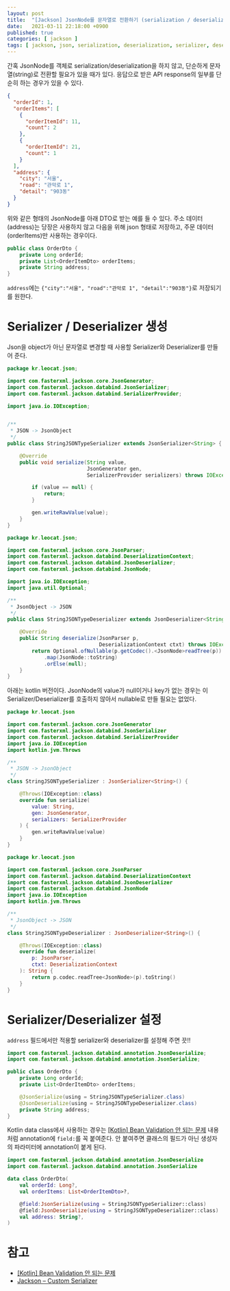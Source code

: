 ```yaml
---
layout: post
title:  "[Jackson] JsonNode를 문자열로 전환하기 (serialization / deserialization)"
date:   2021-03-11 22:18:00 +0900
published: true
categories: [ jackson ]
tags: [ jackson, json, serialization, deserialization, serializer, deserializer, string, jsonnode, jsonobject ]
---
```


간혹 JsonNode를 객체로 serialization/deserialization을 하지 않고, 단순하게 문자열(string)로 전환할 필요가 있을 때가 있다. 응답으로 받은 API response의 일부를 단순히 하는 경우가 있을 수 있다.

```json
{
  "orderId": 1,
  "orderItems": [
    {
      "orderItemId": 11,
      "count": 2
    },
    {
      "orderItemId": 21,
      "count": 1
    }
  ],
  "address": {
    "city": "서울",
    "road": "관악로 1",
    "detail": "903동"
  }
}
```

위와 같은 형태의 JsonNode를 아래 DTO로 받는 예를 들 수 있다. 주소 데이터(address)는 당장은 사용하지 않고 다음을 위해 json 형태로 저장하고, 주문 데이터(orderItems)만 사용하는 경우이다.

```java
public class OrderDto {
    private Long orderId;
    private List<OrderItemDto> orderItems;
    private String address;
}
```

`address`에는 `{"city":"서울", "road":"관악로 1", "detail":"903동"}`로 저장되기를 원한다.


# Serializer / Deserializer 생성

Json을 object가 아닌 문자열로 변경할 때 사용할 Serializer와 Deserializer를 만들어 준다.

```java
package kr.leocat.json;

import com.fasterxml.jackson.core.JsonGenerator;
import com.fasterxml.jackson.databind.JsonSerializer;
import com.fasterxml.jackson.databind.SerializerProvider;

import java.io.IOException;


/**
 * JSON -> JsonObject
 */
public class StringJSONTypeSerializer extends JsonSerializer<String> {

    @Override
    public void serialize(String value,
                          JsonGenerator gen,
                          SerializerProvider serializers) throws IOException {

        if (value == null) {
            return;
        }

        gen.writeRawValue(value);
    }
}
```

```java
package kr.leocat.json;

import com.fasterxml.jackson.core.JsonParser;
import com.fasterxml.jackson.databind.DeserializationContext;
import com.fasterxml.jackson.databind.JsonDeserializer;
import com.fasterxml.jackson.databind.JsonNode;

import java.io.IOException;
import java.util.Optional;

/**
 * JsonObject -> JSON
 */
public class StringJSONTypeDeserializer extends JsonDeserializer<String> {

    @Override
    public String deserialize(JsonParser p,
                              DeserializationContext ctxt) throws IOException {
        return Optional.ofNullable(p.getCodec().<JsonNode>readTree(p))
            .map(JsonNode::toString)
            .orElse(null);
    }
}
```

아래는 kotlin 버전이다. JsonNode의 value가 null이거나 key가 없는 경우는 이 Serializer/Deserializer를 호출하지 않아서 nullable로 만들 필요는 없었다.

```kotlin
package kr.leocat.json

import com.fasterxml.jackson.core.JsonGenerator
import com.fasterxml.jackson.databind.JsonSerializer
import com.fasterxml.jackson.databind.SerializerProvider
import java.io.IOException
import kotlin.jvm.Throws

/**
 * JSON -> JsonObject
 */
class StringJSONTypeSerializer : JsonSerializer<String>() {

    @Throws(IOException::class)
    override fun serialize(
        value: String,
        gen: JsonGenerator,
        serializers: SerializerProvider
    ) {
        gen.writeRawValue(value)
    }
}
```

```kotlin
package kr.leocat.json

import com.fasterxml.jackson.core.JsonParser
import com.fasterxml.jackson.databind.DeserializationContext
import com.fasterxml.jackson.databind.JsonDeserializer
import com.fasterxml.jackson.databind.JsonNode
import java.io.IOException
import kotlin.jvm.Throws

/**
 * JsonObject -> JSON
 */
class StringJSONTypeDeserializer : JsonDeserializer<String>() {

    @Throws(IOException::class)
    override fun deserialize(
        p: JsonParser,
        ctxt: DeserializationContext
    ): String {
        return p.codec.readTree<JsonNode>(p).toString()
    }
}
```


# Serializer/Deserializer 설정

`address` 필드에서만 적용할 serializer와 deserializer를 설정해 주면 끗!!

```java
import com.fasterxml.jackson.databind.annotation.JsonDeserialize;
import com.fasterxml.jackson.databind.annotation.JsonSerialize;

public class OrderDto {
    private Long orderId;
    private List<OrderItemDto> orderItems;

    @JsonSerialize(using = StringJSONTypeSerializer.class)
    @JsonDeserialize(using = StringJSONTypeDeserializer.class)
    private String address;
}
```

Kotlin data class에서 사용하는 경우는 [[Kotlin] Bean Validation 안 되는 문제](2020-12-10-kotest-bean-validation-in-kotlin) 내용처럼 annotation에 `field:`를 꼭 붙여준다. 안 붙여주면 클래스의 필드가 아닌 생성자의 파라미터에 annotation이 붙게 된다.

```kotlin
import com.fasterxml.jackson.databind.annotation.JsonDeserialize
import com.fasterxml.jackson.databind.annotation.JsonSerialize

data class OrderDto(
    val orderId: Long?,
    val orderItems: List<OrderItemDto>?,

    @field:JsonSerialize(using = StringJSONTypeSerializer::class)
    @field:JsonDeserialize(using = StringJSONTypeDeserializer::class)
    val address: String?,
)
```


# 참고

- [[Kotlin] Bean Validation 안 되는 문제](2020-12-10-kotest-bean-validation-in-kotlin)
- [Jackson – Custom Serializer](https://www.baeldung.com/jackson-custom-serialization)
